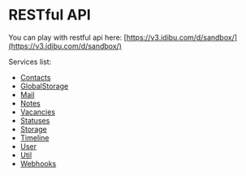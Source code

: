 # RESTful API

You can play with restful api here: [https://v3.idibu.com/d/sandbox/](https://v3.idibu.com/d/sandbox/)

Services list:

* [Contacts](https://github.com/oneworldmarket/idibu-v3-api/tree/master/stuff/REST/Contacts)
* [GlobalStorage](https://github.com/oneworldmarket/idibu-v3-api/tree/master/stuff/REST/GlobalStorage)
* [Mail](https://github.com/oneworldmarket/idibu-v3-api/tree/master/stuff/REST/Mail)
* [Notes](https://github.com/oneworldmarket/idibu-v3-api/tree/master/stuff/REST/Notes)
* [Vacancies](https://github.com/oneworldmarket/idibu-v3-api/tree/master/stuff/REST/Projects)
* [Statuses](https://github.com/oneworldmarket/idibu-v3-api/tree/master/stuff/REST/Statuses)
* [Storage](https://github.com/oneworldmarket/idibu-v3-api/tree/master/stuff/REST/Storage)
* [Timeline](https://github.com/oneworldmarket/idibu-v3-api/tree/master/stuff/REST/Timeline)
* [User](https://github.com/oneworldmarket/idibu-v3-api/tree/master/stuff/REST/User)
* [Util](https://github.com/oneworldmarket/idibu-v3-api/tree/master/stuff/REST/Util)
* [Webhooks](https://github.com/oneworldmarket/idibu-v3-api/tree/master/stuff/REST/Webhooks)
